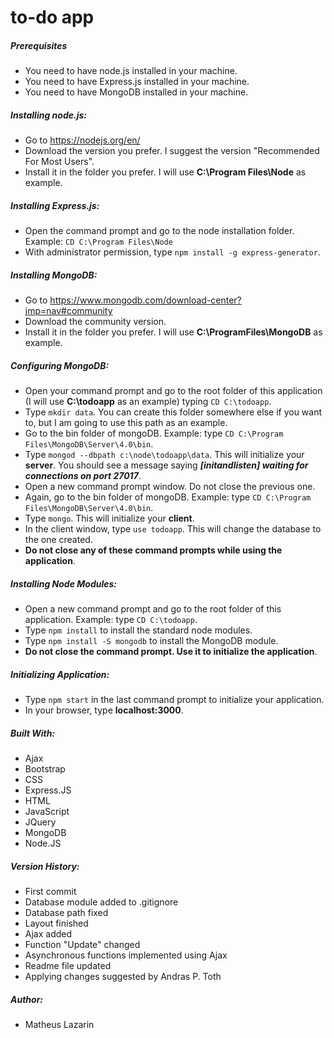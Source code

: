 # to-do app

##### Prerequisites
* You need to have node.js installed in your machine.
* You need to have Express.js installed in your machine.
* You need to have MongoDB installed in your machine.

##### Installing node.js:
* Go to https://nodejs.org/en/
* Download the version you prefer. I suggest the version "Recommended For Most Users".
* Install it in the folder you prefer. I will use **C:\Program Files\Node** as example.

##### Installing Express.js:
* Open the command prompt and go to the node installation folder. Example: `CD C:\Program Files\Node`
* With administrator permission, type `npm install -g express-generator`.

##### Installing MongoDB:
* Go to https://www.mongodb.com/download-center?jmp=nav#community
* Download the community version.
* Install it in the folder you prefer. I will use **C:\ProgramFiles\MongoDB** as example.

##### Configuring MongoDB:
* Open your command prompt and go to the root folder of this application (I will use **C:\todoapp** as an example) typing `CD C:\todoapp`.
* Type `mkdir data`. You can create this folder somewhere else if you want to, but I am going to use this path as an example.
* Go to the bin folder of mongoDB. Example: type `CD C:\Program Files\MongoDB\Server\4.0\bin`.
* Type `mongod --dbpath c:\node\todoapp\data`. This will initialize your **server**. You should see a message saying ***[initandlisten] waiting for connections on port 27017***.
* Open a new command prompt window. Do not close the previous one.
* Again, go to the bin folder of mongoDB. Example: type `CD C:\Program Files\MongoDB\Server\4.0\bin`.
* Type `mongo`. This will initialize your **client**.
* In the client window, type `use todoapp`. This will change the database to the one created.
* **Do not close any of these command prompts while using the application**.

##### Installing Node Modules:
* Open a new command prompt and go to the root folder of this application. Example: type `CD C:\todoapp`.
* Type `npm install` to install the standard node modules.
* Type `npm install -S mongodb` to install the MongoDB module.
* **Do not close the command prompt. Use it to initialize the application**.

##### Initializing Application:
* Type `npm start` in the last command prompt to initialize your application.
* In your browser, type **localhost:3000**.

##### Built With:
* Ajax
* Bootstrap
* CSS
* Express.JS
* HTML
* JavaScript
* JQuery
* MongoDB
* Node.JS

##### Version History:
* First commit
* Database module added to .gitignore
* Database path fixed
* Layout finished
* Ajax added
* Function "Update" changed
* Asynchronous functions implemented using Ajax
* Readme file updated
* Applying changes suggested by Andras P. Toth

##### Author:
* Matheus Lazarin